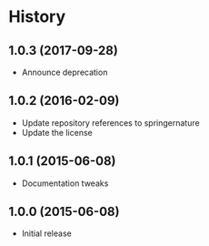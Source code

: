
# History

## 1.0.3 (2017-09-28)

  * Announce deprecation

## 1.0.2 (2016-02-09)

  * Update repository references to springernature
  * Update the license

## 1.0.1 (2015-06-08)

  * Documentation tweaks

## 1.0.0 (2015-06-08)

  * Initial release
